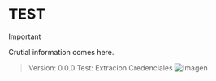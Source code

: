 # TEST
> [!IMPORTANT]
> Crutial information comes here.


> Version: 0.0.0  Test: Extracion Credenciales
![Imagen](/docs/img/Anotación%202025-04-19%20232852.png)